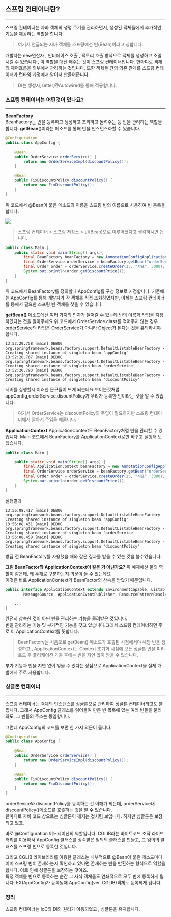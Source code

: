 ## 스프링 컨테이너란?
----
스프링 컨테이너는 자바 객체의 생명 주기를 관리하면서, 생성된 객체들에게 추가적인 기능을 제공하는 역할을 합니다.
> 여기서 언급되는 자바 객체를 스프링에선 빈(Bean)이라고 칭합니다.

개발자는 new연산자 , 인터페이스 호출 , 팩토리 호출 방식으로 객체를 생성하고 소멸 시킬 수 있습니다 , 이 역할을 대신 해주는 것이 스프링 컨테이너입니다.
한마디로 객체의 제어흐름을 외부에서 관리하는 것입니다. 또한 객체들 간의 의존 관게를 스프링 컨테이너가 런타임 과정에서 알아서 만들어줍니다.

> DI는 생성자,setter,@Autowired를 통해 적용합니다.

### 스프링 컨테이너는 어떤것이 있나요?
---
**BeanFactory**  
BeanFactory는 빈을 등록하고 생성하고 조회하고 돌려주는 등 빈을 관리하는 역할을 합니다. **getBean**()이라는 메소드를 통해 빈을 인스턴스화할 수 있습니다.

``` java
@Configuration
public class AppConfig {

    @Bean
    public OrderService orderService() {
        return new OrderServiceImpl(discountPolicy());
    }

    @Bean
    public FixDiscountPolicy discountPolicy() {
        return new FixDiscountPolicy();
    }
}
```

위 코드에서 @Bean이 붙은 메소드의 이릉을 스프링 빈의 이름으로 사용하여 빈 등록을 합니다.

![](https://img1.daumcdn.net/thumb/R1280x0/?scode=mtistory2&fname=https%3A%2F%2Fblog.kakaocdn.net%2Fdn%2FcmvhPF%2Fbtq7nFvUcmb%2F8Q9MOlg2hN02l3smRKA7wK%2Fimg.png)

> 스프링 컨테이너 > 스프링 저장소 > 빈(Bean)으로 이루어졌다고 생각하시면 됩니다.

``` java
public class Main {
    public static void main(String[] args){
        final BeanFactory beanFactory = new AnnotationConfigApplicationContext(AppConfig.class);
        final OrderService orderService = beanFactory.getBean("orderService", OrderService.class);
        final Order order = orderService.createOrder(15, "샤프", 3000);
        System.out.println(order.getDiscountPrice());
    }
}
```
위 코드에서 BeanFactory를 정의할때 AppConfig를 구성 정보로 지정합니다.
기존에는 AppConfig를 통해 개발자가 각 객체를 직접 조회하였지만, 이제는 스프링 컨테이너를 통해서 필요한 스프링 빈 객체를 찾을 수 있습니다.  
  
**getBean()** 메소드에선 여러 가지의 인자가 들어갈 수 있는데 빈의 이름과 타입을 지정하였다는 것을 알아주세요 위 코드에서 OrderService.class를 적어주지 않는 경우 orderService의 타입은 OrderService가 아니라 Object가 된다는 것을 유의하셔야 합니다.

```
13:52:20.758 [main] DEBUG org.springframework.beans.factory.support.DefaultListableBeanFactory - Creating shared instance of singleton bean 'appConfig'
13:52:20.767 [main] DEBUG org.springframework.beans.factory.support.DefaultListableBeanFactory - Creating shared instance of singleton bean 'orderService'
13:52:20.793 [main] DEBUG org.springframework.beans.factory.support.DefaultListableBeanFactory - Creating shared instance of singleton bean 'discountPolicy'
```
서버를 실행할시 이러한 문구들이 뜨게 되는데요 보이는것처럼 appConfig,orderService,disountPolicy가 우리가 등록한 빈이라는 것을 알 수 있습니다.
>여기서 OrderService는 discountPolicy의 주입이 필요하지만 스프링 컨테이너에서 알아서 주입을 해줍니다.

**ApplicationContext**
ApplicationContext도 BeanFactory처럼 빈을 관리할 수 있습니다. Main 코드에서 BeanFactory를 ApplicationContext로만 바꾸고 실행해 보겠습니다.

``` java
public class Main {

    public static void main(String[] args) {
        final ApplicationContext beanFactory = new AnnotationConfigApplicationContext(AppConfig.class);
        final OrderService orderService = beanFactory.getBean("orderService", OrderService.class);
        final Order order = orderService.createOrder(15, "샤프", 3000);
        System.out.println(order.getDiscountPrice());
    }
}
```
실행결과
```
13:56:08.417 [main] DEBUG org.springframework.beans.factory.support.DefaultListableBeanFactory - Creating shared instance of singleton bean 'appConfig'
13:56:08.431 [main] DEBUG org.springframework.beans.factory.support.DefaultListableBeanFactory - Creating shared instance of singleton bean 'orderService'
13:56:08.458 [main] DEBUG org.springframework.beans.factory.support.DefaultListableBeanFactory - Creating shared instance of singleton bean 'discountPolicy'
```
방금 전 BeanFactory를 사용했을 때와 같은 결과를 받을 수 있는 것을 볼수있습니다.

**그럼 BeanFactor와 ApplicationContext이 같은 거 아닌가요?**
위 예제에선 둘의 역할이 같은데, 왜 두개로 구분하는지 의문이 들 수 있는데요  
이것은 바로 ApplicationContext가 BeanFactor의 상속을 받았기 때문입니다.

``` java
public interface ApplicationContext extends EnvironmentCapable, ListableBeanFactory,HierarchicalBeanFactory,
		MessageSource, ApplicationEventPublisher, ResourcePatternResolver {

	...
}
```
완전히 상속한 것이 아닌 빈을 관리하는 기능을 물려받은 것입니다.  
빈을 관리하는 기능 및 부가적인 기능을 갖고 있습니다.그래서 스프링 컨테이너하면 주로 이 ApplicationContext를 뜻합니다.  
> BeanFactory는 처음으로 getBean() 메소드가 호출된 시점에서야 해당 빈을 생성하고 ,
ApplicationContext는 Context 초기화 시점에 모든 싱글톤 빈을 미리 로드 후 플리케이션 가동 후에는 빈을 지연 없이 받을 수 있습니다.

부가 기능과 빈을 지연 없이 얻을 수 있다는 장점으로 ApplicationContext을 실제 개발에서 주로 사용합니다.

### 싱글톤 컨테이너
---
스프링 컨테이너는 객체의 인스턴스를 싱글톤으로 관리하여 싱글톤 컨테이너라고도 불립니다. 그래서 AppConfig 클래스를 읽어들여 만든 빈 목록에 있는 여러 빈들을 불러와도, 그 빈들의 주소는 동일합니다.  
  

그런데 AppConfig의 코드를 보면 한 가지 의문이 듭니다.
``` java
@Configuration
public class AppConfig {

    @Bean
    public OrderService orderService() {
        return new OrderServiceImpl(discountPolicy());
    }

    @Bean
    public FixDiscountPolicy discountPolicy() {
        return new FixDiscountPolicy();
    }
}
```
orderSevice와 discountPolicy를 등록하는 건 이해가 되는데, orderService내 discountPolicy()메소드를 호출하는 것을 알 수 있습니다.  
한마디로 자바 코드 상으로는 싱글톤이 깨지는 것처럼 보입니다. 하지만 싱글톤은 보장되고 있죠.
  
    
바로 @Configuration 어노테이션의 역할입니다.
CGLIB라는 바이트코드 조작 라이브러리를 이용해서 AppConfig 클래스를 상속받은 임의의 클래스를 만들고, 그 임의의 클래스를 스프링 빈으로 등록한 것입니다.  
  
그리고 CGLIB 라이브러리를 이용한 클래스는 내부적으로 @Bean이 붙은 메소드마다 이미 스프링 빈이 존재하는지 확인하고 있다면 존재하는 빈을 반환하는 형식으로 역할을 합니다. 이로 인해 싱글톤을 보장하는 것이죠.  
특정 객체를 빈으로 등록하는 순간 그 자식 객체들도 연쇄적으로 모두 빈에 등록하게 됩니다. EX)AppConfig가 등록될때 AppConfig(ver. CGLIB)객체도 등록되게 됩니다.

### 정리
스프링 컨테이너는 IoC와 DI의 원리가 이용되었고 , 싱글톤을 유지합니다.
